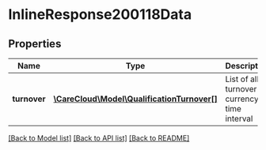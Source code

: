 # InlineResponse200118Data

## Properties
Name | Type | Description | Notes
------------ | ------------- | ------------- | -------------
**turnover** | [**\CareCloud\Model\QualificationTurnover[]**](QualificationTurnover.md) | List of all turnover by currency in time interval | [optional] 

[[Back to Model list]](../../README.md#documentation-for-models) [[Back to API list]](../../README.md#documentation-for-api-endpoints) [[Back to README]](../../README.md)

